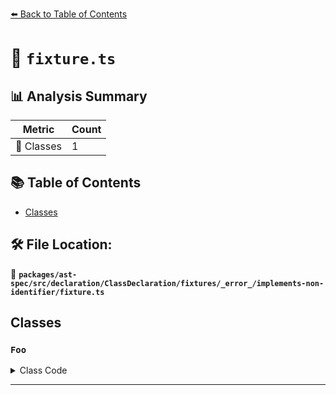 [⬅️ Back to Table of Contents](../../../../../../../../index.md)

# 📄 `fixture.ts`

## 📊 Analysis Summary

| Metric | Count |
|--------|-------|
| 🧱 Classes | 1 |

## 📚 Table of Contents

- [Classes](#classes)

## 🛠️ File Location:
📂 **`packages/ast-spec/src/declaration/ClassDeclaration/fixtures/_error_/implements-non-identifier/fixture.ts`**

## Classes

### `Foo`

<details><summary>Class Code</summary>

```ts
class Foo implements 'thing' {}
```
</details>


---